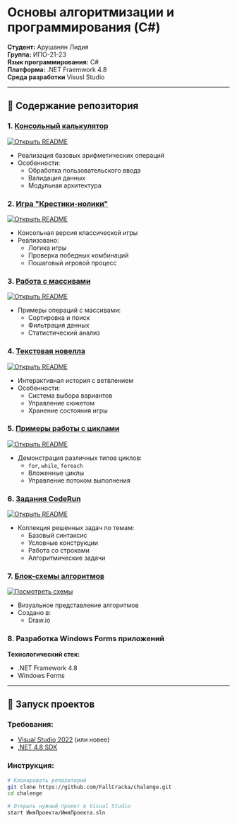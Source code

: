 # Основы алгоритмизации и программирования (C#)

**Студент:** Арушанян Лидия  
**Группа:** ИПО-21-23  
**Язык программирования:** C#  
**Платформа:** .NET Fraemwork 4.8  
**Среда разработки** Visusl Studio

---

## 📌 Содержание репозитория

### 1. [Консольный калькулятор](calculat-main/)
[![Открыть README](https://img.shields.io/badge/Проект-Калькулятор-blue)](calculat-main/)
- Реализация базовых арифметических операций
- Особенности:
  - Обработка пользовательского ввода
  - Валидация данных
  - Модульная архитектура

### 2. [Игра "Крестики-нолики"](крестики%20нолики/)
[![Открыть README](https://img.shields.io/badge/Проект-Крестики--нолики-green)](крестики%20нолики/)
- Консольная версия классической игры
- Реализовано:
  - Логика игры
  - Проверка победных комбинаций
  - Пошаговый игровой процесс

### 3. [Работа с массивами](массивы/)
[![Открыть README](https://img.shields.io/badge/Проект-Массивы-orange)](массивы/)
- Примеры операций с массивами:
  - Сортировка и поиск
  - Фильтрация данных
  - Статистический анализ

### 4. [Текстовая новелла](циклы/новелла/)
[![Открыть README](https://img.shields.io/badge/Проект-Новелла-purple)](циклы/новелла/)
- Интерактивная история с ветвлением
- Особенности:
  - Система выбора вариантов
  - Управление сюжетом
  - Хранение состояния игры

### 5. [Примеры работы с циклами](циклы/)
[![Открыть README](https://img.shields.io/badge/Проект-Циклы-yellow)](циклы/)
- Демонстрация различных типов циклов:
  - `for`, `while`, `foreach`
  - Вложенные циклы
  - Управление потоком выполнения

### 6. [Задания CodeRun](code-pen/)
[![Открыть README](https://img.shields.io/badge/Задания-CodeRun-red)](code-pen/)
- Коллекция решенных задач по темам:
  - Базовый синтаксис
  - Условные конструкции
  - Работа со строками
  - Алгоритмические задачи

### 7. [Блок-схемы алгоритмов](блок-схемы/)
[![Посмотреть схемы](https://img.shields.io/badge/Документы-Блок--схемы-lightgrey)](блок-схемы/)
- Визуальное представление алгоритмов
- Создано в: 
  - Draw.io


### 8. Разработка Windows Forms приложений

**Технологический стек:**
- .NET Framework 4.8
- Windows Forms



---

## 🚀 Запуск проектов

### Требования:
- [Visual Studio 2022](https://visualstudio.microsoft.com/ru/vs/) (или новее)
- [.NET 4.8 SDK](https://dotnet.microsoft.com/download)

### Инструкция:
```bash
# Клонировать репозиторий
git clone https://github.com/FallCracka/chalenge.git
cd chalenge

# Открыть нужный проект в Visual Studio
start ИмяПроекта/ИмяПроекта.sln
